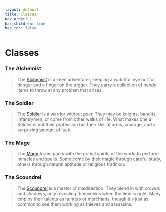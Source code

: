 ```yaml
---
layout: default
title: Classes
nav_order: 1
has_children: true
has_toc: false
---
```


# Classes

### <span style="color: {{ site.alchemist_color }}">The Alchemist</span>

> The [Alchemist](alchemist/index.md) is a keen adventurer, keeping a watchful eye out for danger and a finger on the trigger. They carry a collection of handy items to throw at any problem that arises.

### <span style="color: {{ site.soldier_color }}">The Soldier</span>

> The [Soldier](soldier/index.md) is a warrior without peer. They may be knights, bandits, infantrymen, or come from other walks of life. What makes one a Soldier is not their profession but their skill at arms, courage, and a surprising amount of luck.

### <span style="color: {{ site.mage_color }}">The Mage</span>

> The [Mage](mage/index.md) forms pacts with the primal spirits of the world to perform miracles and spells. Some come by their magic through careful study, others through natural aptitude or religious tradition.

### <span style="color: {{ site.scoundrel_color }}">The Scoundrel</span>

> The [Scoundrel](scoundrel/index.md) is a master of misdirection. They blend in with crowds and shadows, only revealing themselves when the time is right. Many employ their talents as hunters or merchants, though it's just as common to see them working as thieves and assassins.
